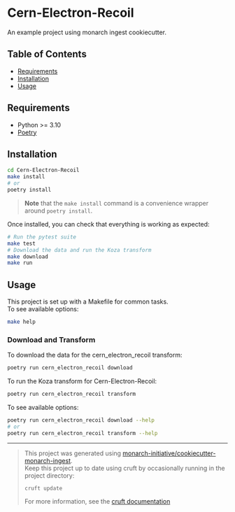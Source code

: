 # Cern-Electron-Recoil

An example project using monarch ingest cookiecutter.

## Table of Contents

- [Requirements](#requirements)
- [Installation](#installation)
- [Usage](#usage)

## Requirements

- Python >= 3.10
- [Poetry](https://python-poetry.org/docs/#installation)

## Installation

```bash
cd Cern-Electron-Recoil
make install
# or
poetry install
```

> **Note** that the `make install` command is a convenience wrapper around `poetry install`.

Once installed, you can check that everything is working as expected:

```bash
# Run the pytest suite
make test
# Download the data and run the Koza transform
make download
make run
```

## Usage

This project is set up with a Makefile for common tasks.  
To see available options:

```bash
make help
```

### Download and Transform

To download the data for the cern_electron_recoil transform:

```bash
poetry run cern_electron_recoil download
```

To run the Koza transform for Cern-Electron-Recoil:

```bash
poetry run cern_electron_recoil transform
```

To see available options:

```bash
poetry run cern_electron_recoil download --help
# or
poetry run cern_electron_recoil transform --help
```

---

> This project was generated using [monarch-initiative/cookiecutter-monarch-ingest](https://github.com/monarch-initiative/cookiecutter-monarch-ingest).  
> Keep this project up to date using cruft by occasionally running in the project directory:
>
> ```bash
> cruft update
> ```
>
> For more information, see the [cruft documentation](https://cruft.github.io/cruft/#updating-a-project)
